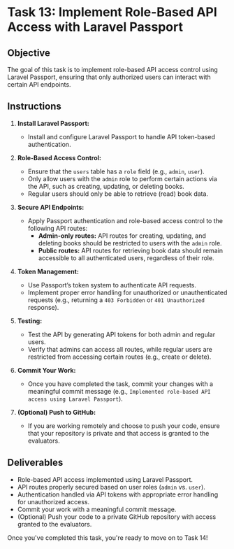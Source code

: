 # Task 13: Implement Role-Based API Access with Laravel Passport

## Objective

The goal of this task is to implement role-based API access control using Laravel Passport, ensuring that only authorized users can interact with certain API endpoints.

## Instructions

1. **Install Laravel Passport:**
   - Install and configure Laravel Passport to handle API token-based authentication.

2. **Role-Based Access Control:**
   - Ensure that the `users` table has a `role` field (e.g., `admin`, `user`).
   - Only allow users with the `admin` role to perform certain actions via the API, such as creating, updating, or deleting books.
   - Regular users should only be able to retrieve (read) book data.

3. **Secure API Endpoints:**
   - Apply Passport authentication and role-based access control to the following API routes:
     - **Admin-only routes:** API routes for creating, updating, and deleting books should be restricted to users with the `admin` role.
     - **Public routes:** API routes for retrieving book data should remain accessible to all authenticated users, regardless of their role.

4. **Token Management:**
   - Use Passport’s token system to authenticate API requests. 
   - Implement proper error handling for unauthorized or unauthenticated requests (e.g., returning a `403 Forbidden` or `401 Unauthorized` response).

5. **Testing:**
   - Test the API by generating API tokens for both admin and regular users. 
   - Verify that admins can access all routes, while regular users are restricted from accessing certain routes (e.g., create or delete).

6. **Commit Your Work:**
   - Once you have completed the task, commit your changes with a meaningful commit message (e.g., `Implemented role-based API access using Laravel Passport`).

7. **(Optional) Push to GitHub:**
   - If you are working remotely and choose to push your code, ensure that your repository is private and that access is granted to the evaluators.

## Deliverables

- Role-based API access implemented using Laravel Passport.
- API routes properly secured based on user roles (`admin` vs. `user`).
- Authentication handled via API tokens with appropriate error handling for unauthorized access.
- Commit your work with a meaningful commit message.
- (Optional) Push your code to a private GitHub repository with access granted to the evaluators.

Once you've completed this task, you're ready to move on to Task 14!
